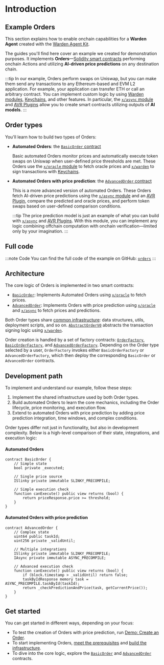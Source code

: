 ﻿---
sidebar_position: 1
---

# Introduction

## Example Orders

This section explains how to enable onchain capabilities for a **Warden Agent** created with the [Warden Agent Kit](../warden-agent-kit/introduction).

The guides you'll find here cover an example we created for demonstration purposes. It implements **Orders**—[Solidity smart contracts](/build-an-app/deploy-smart-contracts-on-warden/deploy-an-evm-contract) performing onchain Actions and utilizing **AI-driven price predictions** on any destination chain.

:::tip
In our example, Orders perform swaps on Uniswap, but you can make them send any transactions to any Ethereum-based and EVM L2 application. For example, your application can transfer ETH or call an arbitrary contract. You can implement custom logic by using [Warden modules](/learn/warden-protocol-modules/introduction), [Keychains](/learn/glossary#keychain), and other features. In particular, the [`x/async` module](/learn/warden-protocol-modules/x-async) and [AVR Plugins](/learn/warden-protocol-modules/x-async#avr-plugin) allow you to create smart contracts utilizing outputs of **AI models**.
:::

## Order types

You'll learn how to build two types of Orders:

- **Automated Orders**: the [`BasicOrder` contract](implement-automated-orders#1-implement-orders)  

  Basic automated Orders monitor prices and automatically execute token swaps on Uniswap when user-defined price thresholds are met. These Orders use the [`x/oracle` module](/learn/warden-protocol-modules/external-modules#xoracle) to fetch oracle prices and [`x/warden`](/learn/warden-protocol-modules/x-warden) to sign transactions with [Keychains](/learn/warden-protocol-modules/x-warden#keychain).

- **Automated Orders with price prediction**: the [`AdvancedOrder` contract](implement-orders-with-price-prediction#1-implement-orders)  

  This is a more advanced version of automated Orders. These Orders fetch AI-driven price predictions using the [`x/async` module](/learn/warden-protocol-modules/x-async) and an [AVR Plugin](/learn/warden-protocol-modules/x-async#avr-plugin), compare the predicted and oracle prices, and perform token swaps based on user-defined comparison conditions.

  :::tip
  The price prediction model is just an example of what you can build with [`x/async`](/learn/warden-protocol-modules/x-async) and [AVR Plugins](/learn/warden-protocol-modules/x-async#avr-plugin). With this module, you can implement any logic combining offchain computation with onchain verification—limited only by your imagination.
  ::: 

## Full code

:::note Code
You can find the full code of the example on GitHub: [`orders`](https://github.com/warden-protocol/wardenprotocol/tree/main/solidity/orders)
:::

## Architecture

The core logic of Orders is implemented in two smart contracts:

- [`BasicOrder`](implement-automated-orders#1-implement-orders): Implements Automated Orders using [`x/oracle`](/learn/warden-protocol-modules/external-modules#xoracle) to fetch prices.
- [`AdvancedOrder`](implement-orders-with-price-prediction#1-implement-orders): Implements Orders with price prediction using [`x/oracle`](/learn/warden-protocol-modules/external-modules#xoracle) and [`x/async`](/learn/warden-protocol-modules/x-async) to fetch prices and predictions.

Both Order types share [common infrastructure](build-the-infrastructure): data structures, utils, deployment scripts, and so on. [`AbstractOrderV0`](build-the-infrastructure#5-implement-transaction-signing) abstracts the transaction signing logic using [`x/warden`](/learn/warden-protocol-modules/x-warden).

Order creation is handled by a set of factory contracts: [`OrderFactory`](build-the-infrastructure#6-implement-order-creation), [`BasicOrderFactory`](implement-automated-orders#2-implement-order-creation), and [`AdvancedOrderFactory`](implement-orders-with-price-prediction#2-implement-order-creation). Depending on the Order type selected by a user, `OrderFactory` invokes either `BasicOrderFactory` or `AdvancedOrderFactory`, which then deploy the corresponding `BasicOrder` or `AdvancedOrder` contracts.

## Development path

To implement and understand our example, follow these steps:

1. Implement the shared infrastructure used by both Order types.
2. Build automated Orders to learn the core mechanics, including the Order lifecycle, price monitoring, and execution flow.
3. Extend to automated Orders with price prediction by adding price prediction integration, time windows, and complex conditions.

Order types differ not just in functionality, but also in development complexity. Below is a high-level comparison of their state, integrations, and execution logic:

#### Automated Orders

```solidity
contract BasicOrder {
    // Simple state
    bool private _executed;
    
    // Single price source
    ISlinky private immutable SLINKY_PRECOMPILE;
    
    // Simple execution check
    function canExecute() public view returns (bool) {
        return priceResponse.price >= threshold;
    }
}
```

#### Automated Orders with price prediction

```solidity
contract AdvancedOrder {
    // Complex state
    uint64 public taskId;
    uint256 private _validUntil;
    
    // Multiple integrations
    ISlinky private immutable SLINKY_PRECOMPILE;
    IAsync private immutable ASYNC_PRECOMPILE;
    
    // Advanced execution check
    function canExecute() public view returns (bool) {
        if (block.timestamp > _validUntil) return false;
        taskByIdResponse memory task = ASYNC_PRECOMPILE.taskById(taskId);
        return _checkPredictionAndPrice(task, getCurrentPrice());
    }
}
```

## Get started

You can get started in different ways, depending on your focus:

- To test the creation of Orders with price prediction, run [Demo: Create an Order](demo-create-an-order).
- To start implementing Orders, [meet the prerequisites](prerequisites) and [build the infrastructure](build-the-infrastructure).
- To dive into the core logic, explore the [`BasicOrder`](implement-automated-orders#1-implement-orders) and [`AdvancedOrder`](implement-orders-with-price-prediction#1-implement-orders) contracts.
